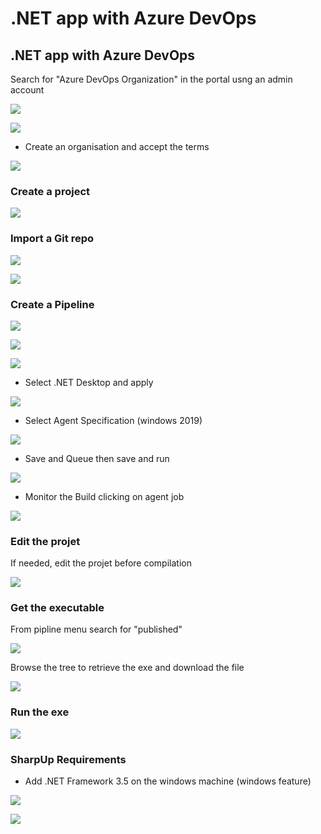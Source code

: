 # .NET app with Azure DevOps

## .NET app with Azure DevOps

Search for "Azure DevOps Organization" in the portal usng an admin account

![](<../../../.gitbook/assets/image (130).png>)

![](<../../../.gitbook/assets/image (227).png>)

* Create an organisation and accept the terms

![](<../../../.gitbook/assets/image (265).png>)

### Create a project

![](<../../../.gitbook/assets/image (200).png>)

### Import a Git repo

![](<../../../.gitbook/assets/image (117).png>)

![](<../../../.gitbook/assets/image (215).png>)

### Create a Pipeline

![](<../../../.gitbook/assets/image (58) (1).png>)

![](<../../../.gitbook/assets/image (1) (1).png>)

![](<../../../.gitbook/assets/image (164).png>)

* Select .NET Desktop and apply

![](<../../../.gitbook/assets/image (178).png>)

* Select Agent Specification (windows 2019)

![](<../../../.gitbook/assets/image (237).png>)

* Save and Queue then save and run

![](<../../../.gitbook/assets/image (65).png>)

* Monitor the Build clicking on agent job

![](<../../../.gitbook/assets/image (18).png>)

### Edit the projet

If needed, edit the projet before compilation

![](<../../../.gitbook/assets/image (131).png>)

### Get the executable

From pipline menu search for "published"

![](<../../../.gitbook/assets/image (16).png>)

Browse the tree to retrieve the exe and download the file

![](<../../../.gitbook/assets/image (298).png>)

### Run the exe

![](<../../../.gitbook/assets/image (299).png>)

### SharpUp Requirements

* Add .NET Framework 3.5 on the windows machine (windows feature)

![](<../../../.gitbook/assets/image (40).png>)

![](<../../../.gitbook/assets/image (14).png>)

